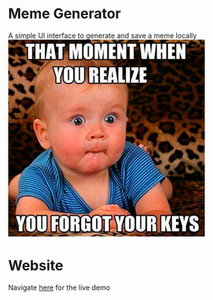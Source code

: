 # Meme Generator
A simple UI interface to generate and save a meme locally
![Alt Text](https://github.com/jandzouana/meme_generator/blob/main/meme.jpg)

# Website
Navigate [here](https://jandzouana.github.io/meme_generator/) for the live demo

